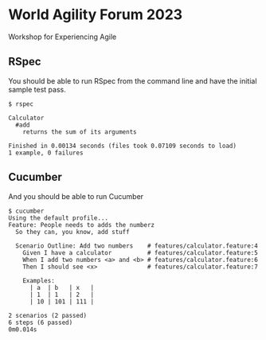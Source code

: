 # World Agility Forum 2023

Workshop for Experiencing Agile

## RSpec

You should be able to run RSpec from the command line and have the initial sample test pass.

```
$ rspec

Calculator
  #add
    returns the sum of its arguments

Finished in 0.00134 seconds (files took 0.07109 seconds to load)
1 example, 0 failures

```

## Cucumber 
And you should be able to run Cucumber

```
$ cucumber
Using the default profile...
Feature: People needs to adds the numberz
  So they can, you know, add stuff

  Scenario Outline: Add two numbers    # features/calculator.feature:4
    Given I have a calculator          # features/calculator.feature:5
    When I add two numbers <a> and <b> # features/calculator.feature:6
    Then I should see <x>              # features/calculator.feature:7

    Examples: 
      | a  | b   | x   |
      | 1  | 1   | 2   |
      | 10 | 101 | 111 |

2 scenarios (2 passed)
6 steps (6 passed)
0m0.014s
```
